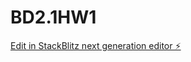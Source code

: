 # BD2.1HW1

[Edit in StackBlitz next generation editor ⚡️](https://stackblitz.com/~/github.com/Srinivasboppa/BD2.1HW1)